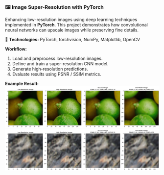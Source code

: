 
### 🖼️ Image Super-Resolution with PyTorch
Enhancing low-resolution images using deep learning techniques implemented in **PyTorch**. This project demonstrates how convolutional neural networks can upscale images while preserving fine details.  

📘 **Technologies:** PyTorch, torchvision, NumPy, Matplotlib, OpenCV  

**Workflow:**  
1. Load and preprocess low-resolution images.  
2. Define and train a super-resolution CNN model.  
3. Generate high-resolution predictions.  
4. Evaluate results using PSNR / SSIM metrics.  

**Example Result:**  
![Super-Resolution Result](https://github.com/Loickemajou/Machine-Learning-Projects/blob/main/Image%20Super%20Resolution/super.png)
![Super-Resolution Result](https://github.com/Loickemajou/Machine-Learning-Projects/blob/main/Image%20Super%20Resolution/super_resulution.png)


